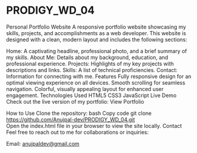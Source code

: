 # PRODIGY_WD_04

Personal Portfolio Website
A responsive portfolio website showcasing my skills, projects, and accomplishments as a web developer. This website is designed with a clean, modern layout and includes the following sections:

Home: A captivating headline, professional photo, and a brief summary of my skills.
About Me: Details about my background, education, and professional experience.
Projects: Highlights of my key projects with descriptions and links.
Skills: A list of technical proficiencies.
Contact: Information for connecting with me.
Features
Fully responsive design for an optimal viewing experience on all devices.
Smooth scrolling for seamless navigation.
Colorful, visually appealing layout for enhanced user engagement.
Technologies Used
HTML5
CSS3
JavaScript
Live Demo
Check out the live version of my portfolio: View Portfolio

How to Use
Clone the repository:
bash
Copy code
git clone https://github.com/Anujpal-dev/PRODIGY_WD_04.git  
Open the index.html file in your browser to view the site locally.
Contact
Feel free to reach out to me for collaborations or inquiries:

Email: anujpaldev@gmail.com

